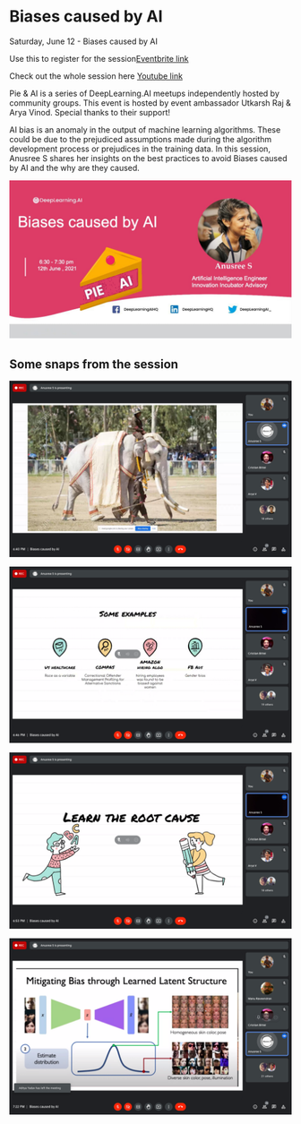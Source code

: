 # Biases caused by AI

Saturday, June 12 - Biases caused by AI


Use this to register for the session[Eventbrite link](https://www.eventbrite.com/e/pie-ai-kochi-biases-caused-by-ai-tickets-158486963775)

Check out the whole session here [Youtube link]()

Pie & AI is a series of DeepLearning.AI meetups independently hosted by community groups. This event is hosted by event ambassador Utkarsh Raj & Arya Vinod. Special thanks to their support!

AI bias is an anomaly in the output of machine learning algorithms. 
These could be due to the prejudiced assumptions made during the algorithm development process or prejudices in the training data.
In this session, Anusree S shares her insights on  the best practices to avoid  Biases caused by AI and the why are they caused.

![alt text](https://github.com/voldemortuk/Pie-AI-Kochi-Sessions/blob/main/Biases%20caused%20by%20AI/bia.jpg)


## Some snaps from the session

![alt text](https://github.com/voldemortuk/Pie-AI-Kochi-Sessions/blob/main/Biases%20caused%20by%20AI/Screenshot%202021-06-12%20at%206.40.34%20PM.png)


![alt text](https://github.com/voldemortuk/Pie-AI-Kochi-Sessions/blob/main/Biases%20caused%20by%20AI/Screenshot%202021-06-12%20at%206.46.32%20PM.png)


![alt text](https://github.com/voldemortuk/Pie-AI-Kochi-Sessions/blob/main/Biases%20caused%20by%20AI/Screenshot%202021-06-12%20at%206.53.46%20PM.png)


![alt text](https://github.com/voldemortuk/Pie-AI-Kochi-Sessions/blob/main/Biases%20caused%20by%20AI/Screenshot%202021-06-12%20at%207.22.37%20PM.png)
